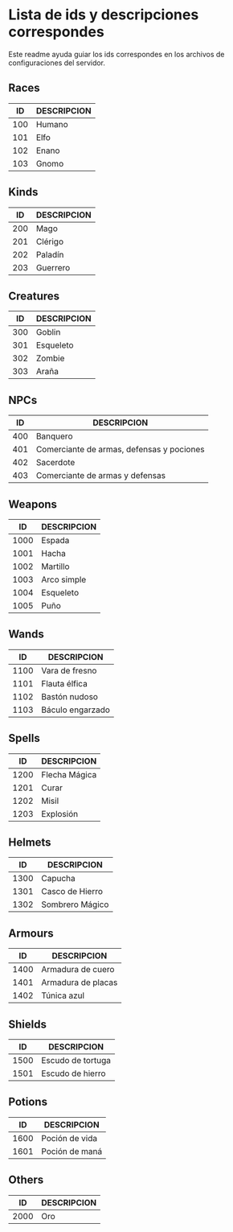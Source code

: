 # Lista de ids y descripciones correspondes

Este readme ayuda guiar los ids correspondes en los archivos de configuraciones del servidor.

## Races
| ID | DESCRIPCION |
|--------|-------------|
| 100 | Humano |
| 101 | Elfo |
| 102 | Enano |
| 103 | Gnomo |

## Kinds
| ID | DESCRIPCION |
|--------|-------------|
| 200 | Mago |
| 201 | Clérigo |
| 202 | Paladín |
| 203 | Guerrero |


## Creatures
| ID | DESCRIPCION |
|--------|-------------|
| 300 | Goblin |
| 301 | Esqueleto |
| 302 | Zombie |
| 303 | Araña |

## NPCs
| ID | DESCRIPCION |
|--------|-------------|
| 400 | Banquero |
| 401 | Comerciante de armas, defensas y pociones |
| 402 | Sacerdote |
| 403 | Comerciante de armas y defensas |

## Weapons
| ID | DESCRIPCION |
|--------|-------------|
| 1000 | Espada |
| 1001 | Hacha |
| 1002 | Martillo |
| 1003 | Arco simple |
| 1004 | Esqueleto |
| 1005 | Puño |

## Wands
| ID | DESCRIPCION |
|--------|-------------|
| 1100 | Vara de fresno |
| 1101 | Flauta élfica |
| 1102 | Bastón nudoso |
| 1103 | Báculo engarzado |

## Spells
| ID | DESCRIPCION |
|--------|-------------|
| 1200 | Flecha Mágica |
| 1201 | Curar |
| 1202 | Misil |
| 1203 | Explosión |

## Helmets
| ID | DESCRIPCION |
|--------|-------------|
| 1300 | Capucha |
| 1301 | Casco de Hierro |
| 1302 | Sombrero Mágico |

## Armours
| ID | DESCRIPCION |
|--------|-------------|
| 1400 | Armadura de cuero |
| 1401 | Armadura de placas |
| 1402 | Túnica azul |

## Shields
| ID | DESCRIPCION |
|--------|-------------|
| 1500 | Escudo de tortuga |
| 1501 | Escudo de hierro |

## Potions
| ID | DESCRIPCION |
|--------|-------------|
| 1600 | Poción de vida |
| 1601 | Poción de maná |

## Others
| ID | DESCRIPCION |
|--------|-------------|
| 2000 | Oro |
